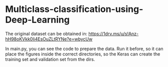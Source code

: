 # Multiclass-classification-using-Deep-Learning

The original dataset can be obtained in:
https://1drv.ms/u/s!Anz-hH98oKVkk0li4EsOuZLtRYNe?e=wbycUw

In main.py, you can see the code to prepare the data. Run it before, so it can place the figures inside the correct directories, 
so the Keras can create the training set and validation set from the dirs. 

